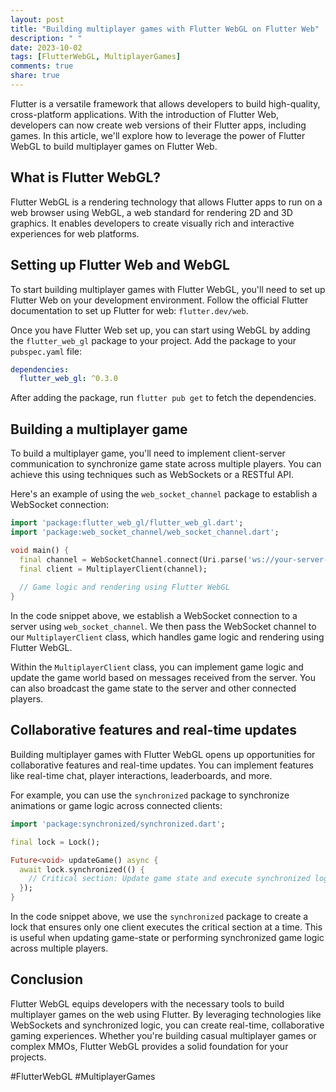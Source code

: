 ```yaml
---
layout: post
title: "Building multiplayer games with Flutter WebGL on Flutter Web"
description: " "
date: 2023-10-02
tags: [FlutterWebGL, MultiplayerGames]
comments: true
share: true
---
```


Flutter is a versatile framework that allows developers to build high-quality, cross-platform applications. With the introduction of Flutter Web, developers can now create web versions of their Flutter apps, including games. In this article, we'll explore how to leverage the power of Flutter WebGL to build multiplayer games on Flutter Web.

## What is Flutter WebGL?

Flutter WebGL is a rendering technology that allows Flutter apps to run on a web browser using WebGL, a web standard for rendering 2D and 3D graphics. It enables developers to create visually rich and interactive experiences for web platforms.

## Setting up Flutter Web and WebGL

To start building multiplayer games with Flutter WebGL, you'll need to set up Flutter Web on your development environment. Follow the official Flutter documentation to set up Flutter for web: `flutter.dev/web`.

Once you have Flutter Web set up, you can start using WebGL by adding the `flutter_web_gl` package to your project. Add the package to your `pubspec.yaml` file:

```yaml
dependencies:
  flutter_web_gl: ^0.3.0
```

After adding the package, run `flutter pub get` to fetch the dependencies.

## Building a multiplayer game

To build a multiplayer game, you'll need to implement client-server communication to synchronize game state across multiple players. You can achieve this using techniques such as WebSockets or a RESTful API.

Here's an example of using the `web_socket_channel` package to establish a WebSocket connection:

```dart
import 'package:flutter_web_gl/flutter_web_gl.dart';
import 'package:web_socket_channel/web_socket_channel.dart';

void main() {
  final channel = WebSocketChannel.connect(Uri.parse('ws://your-server-url.com'));
  final client = MultiplayerClient(channel);
  
  // Game logic and rendering using Flutter WebGL
}
```

In the code snippet above, we establish a WebSocket connection to a server using `web_socket_channel`. We then pass the WebSocket channel to our `MultiplayerClient` class, which handles game logic and rendering using Flutter WebGL.

Within the `MultiplayerClient` class, you can implement game logic and update the game world based on messages received from the server. You can also broadcast the game state to the server and other connected players.

## Collaborative features and real-time updates

Building multiplayer games with Flutter WebGL opens up opportunities for collaborative features and real-time updates. You can implement features like real-time chat, player interactions, leaderboards, and more.

For example, you can use the `synchronized` package to synchronize animations or game logic across connected clients:

```dart
import 'package:synchronized/synchronized.dart';

final lock = Lock();

Future<void> updateGame() async {
  await lock.synchronized(() {
    // Critical section: Update game state and execute synchronized logic
  });
}
```

In the code snippet above, we use the `synchronized` package to create a lock that ensures only one client executes the critical section at a time. This is useful when updating game-state or performing synchronized game logic across multiple players.

## Conclusion

Flutter WebGL equips developers with the necessary tools to build multiplayer games on the web using Flutter. By leveraging technologies like WebSockets and synchronized logic, you can create real-time, collaborative gaming experiences. Whether you're building casual multiplayer games or complex MMOs, Flutter WebGL provides a solid foundation for your projects.

#FlutterWebGL #MultiplayerGames